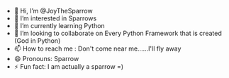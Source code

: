 - 👋 Hi, I’m @JoyTheSparrow
- 👀 I’m interested in Sparrows
- 🌱 I’m currently learning Python
- 💞️ I’m looking to collaborate on Every Python Framework that is created (God in Python)
- 📫 How to reach me : Don't come near me......I'll fly away
- 😄 Pronouns: Sparrow
- ⚡ Fun fact: I am actually a sparrow =)

<!---
JoyTheSparrow/JoyTheSparrow is a ✨ special ✨ repository because its `README.md` (this file) appears on your GitHub profile.
You can click the Preview link to take a look at your changes.
--->
